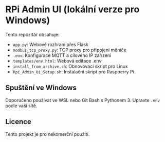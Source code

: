 # RPi Admin UI (lokální verze pro Windows)

Tento repozitář obsahuje:
- `app.py`: Webové rozhraní přes Flask
- `modbus_tcp_proxy.py`: TCP proxy pro připojení měniče
- `.env`: Konfigurace MQTT a cílového IP zařízení
- `templates/env.html`: Webová editace .env
- `install_from_archive.sh`: Obnovovací skript pro Linux
- `Rpi_Admin_Ui_Setup.sh`: Instalační skript pro Raspberry Pi

## Spuštění ve Windows
Doporučeno používat ve WSL nebo Git Bash s Pythonem 3. Upravte `.env` podle vaší sítě.

## Licence
Tento projekt je pro nekomerční použití.
